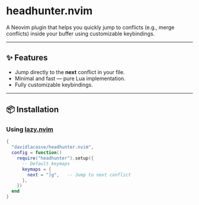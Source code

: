 # headhunter.nvim

A Neovim plugin that helps you quickly jump to conflicts (e.g., merge conflicts) inside your buffer using customizable keybindings.

---

## ✨ Features
- Jump directly to the **next** conflict in your file.
- Minimal and fast — pure Lua implementation.
- Fully customizable keybindings.

---

## 📦 Installation

### Using [lazy.nvim](https://github.com/folke/lazy.nvim)
```lua
{
  "davidlacasse/headhunter.nvim",
  config = function()
    require("headhunter").setup({
      -- Default keymaps
      keymaps = {
        next = "]g",   -- Jump to next conflict
      },
    })
  end
}


